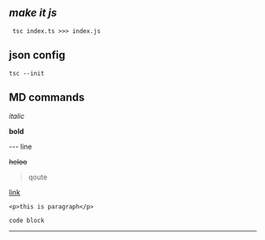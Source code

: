 ## *make it js*

 ```
  tsc index.ts >>> index.js 
 ```

## json config
```
tsc --init
```







## MD commands

  *italic*

  **bold**

  --- line 

  ~~heloo~~ 

  > qoute

  [link](www.youtube.com "hovered title")

  `<p>this is paragraph</p>`

  ``` 
  code block  
  ```
 ---     